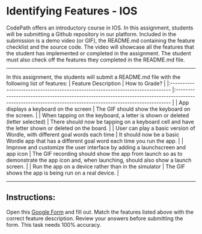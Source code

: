 # Identifying Features - IOS

CodePath offers an introductory course in IOS. In this assignment, students will be submitting a Github repository in our platform. Included in the submission is a demo video (or GIF), the README.md containing the feature checklist and the source code. The video will showcase all the features that the student has implemented or completed in the assignment. The student must also check off the features they completed in the README.md file.

---

In this assignment, the students will submit a README.md file with the following list of features:
| Feature Description                                                            | How to Grade?                                                                                                                                              |
|:------------------------------------------------------------------------------ |:---------------------------------------------------------------------------------------------------------------------------------------------------------- |
| App displays a keyboard on the screen                                          | The GIF should show the keyboard on the screen.                                                                                                            |
| When tapping on the keyboard, a letter is shown or deleted (letter selected)   | There should now be tapping on a keyboard cell and have the letter shown or deleted on the board.                                                          |
| User can play a basic version of Wordle, with different goal words each time   | It should now be a basic Wordle app that has a different goal word each time you run the app.                                                              |
| Improve and customize the user interface by adding a launchscreen and app icon | The GIF recording should show the app from launch so as to demonstrate the app icon and, when launching, should also show a launch screen. |
| Run the app on a device rather than in the simulator                           | The GIF shows the app is being run on a real device.                                                                                                       |

---

## Instructions:

Open this [Google Form](https://forms.gle/csrKGcv1AywZAb5C6) and fill out. Match the features listed above with the correct feature description. Review your answers before submitting the form. This task needs 100% accuracy.
